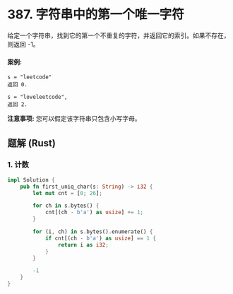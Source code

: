 # 387. 字符串中的第一个唯一字符
给定一个字符串，找到它的第一个不重复的字符，并返回它的索引。如果不存在，则返回 -1。

#### 案例:
```
s = "leetcode"
返回 0.

s = "loveleetcode",
返回 2.
```

**注意事项:** 您可以假定该字符串只包含小写字母。

## 题解 (Rust)

### 1. 计数
```Rust
impl Solution {
    pub fn first_uniq_char(s: String) -> i32 {
        let mut cnt = [0; 26];

        for ch in s.bytes() {
            cnt[(ch - b'a') as usize] += 1;
        }

        for (i, ch) in s.bytes().enumerate() {
            if cnt[(ch - b'a') as usize] == 1 {
                return i as i32;
            }
        }

        -1
    }
}
```
